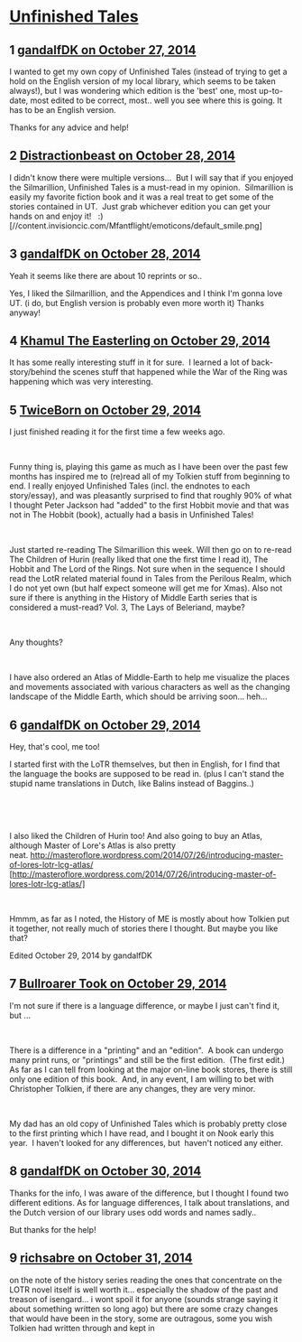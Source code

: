 # [Unfinished Tales](https://community.fantasyflightgames.com/topic/125846-unfinished-tales/)

## 1 [gandalfDK on October 27, 2014](https://community.fantasyflightgames.com/topic/125846-unfinished-tales/?do=findComment&comment=1313399)

I wanted to get my own copy of Unfinished Tales (instead of trying to get a hold on the English version of my local library, which seems to be taken always!), but I was wondering which edition is the 'best' one, most up-to-date, most edited to be correct, most.. well you see where this is going. It has to be an English version. 

Thanks for any advice and help!

## 2 [Distractionbeast on October 28, 2014](https://community.fantasyflightgames.com/topic/125846-unfinished-tales/?do=findComment&comment=1314105)

I didn't know there were multiple versions...  But I will say that if you enjoyed the Silmarillion, Unfinished Tales is a must-read in my opinion.  Silmarillion is easily my favorite fiction book and it was a real treat to get some of the stories contained in UT.  Just grab whichever edition you can get your hands on and enjoy it!   :) [//content.invisioncic.com/Mfantflight/emoticons/default_smile.png]

## 3 [gandalfDK on October 28, 2014](https://community.fantasyflightgames.com/topic/125846-unfinished-tales/?do=findComment&comment=1314262)

Yeah it seems like there are about 10 reprints or so..

Yes, I liked the Silmarillion, and the Appendices and I think I'm gonna love UT. (i do, but English version is probably even more worth it) Thanks anyway!

## 4 [Khamul The Easterling on October 29, 2014](https://community.fantasyflightgames.com/topic/125846-unfinished-tales/?do=findComment&comment=1315012)

It has some really interesting stuff in it for sure.  I learned a lot of back-story/behind the scenes stuff that happened while the War of the Ring was happening which was very interesting.  

## 5 [TwiceBorn on October 29, 2014](https://community.fantasyflightgames.com/topic/125846-unfinished-tales/?do=findComment&comment=1315606)

I just finished reading it for the first time a few weeks ago.

 

Funny thing is, playing this game as much as I have been over the past few months has inspired me to (re)read all of my Tolkien stuff from beginning to end. I really enjoyed Unfinished Tales (incl. the endnotes to each story/essay), and was pleasantly surprised to find that roughly 90% of what I thought Peter Jackson had "added" to the first Hobbit movie and that was not in The Hobbit (book), actually had a basis in Unfinished Tales!

 

Just started re-reading The Silmarillion this week. Will then go on to re-read The Children of Hurin (really liked that one the first time I read it), The Hobbit and The Lord of the Rings. Not sure when in the sequence I should read the LotR related material found in Tales from the Perilous Realm, which I do not yet own (but half expect someone will get me for Xmas). Also not sure if there is anything in the History of Middle Earth series that is considered a must-read? Vol. 3, The Lays of Beleriand, maybe?

 

Any thoughts?

 

I have also ordered an Atlas of Middle-Earth to help me visualize the places and movements associated with various characters as well as the changing landscape of the Middle Earth, which should be arriving soon… heh... 

## 6 [gandalfDK on October 29, 2014](https://community.fantasyflightgames.com/topic/125846-unfinished-tales/?do=findComment&comment=1315640)

Hey, that's cool, me too!

I started first with the LoTR themselves, but then in English, for I find that the language the books are supposed to be read in. (plus I can't stand the stupid name translations in Dutch, like Balins instead of Baggins..)

 

 

I also liked the Children of Hurin too! And also going to buy an Atlas, although Master of Lore's Atlas is also pretty neat. http://masteroflore.wordpress.com/2014/07/26/introducing-master-of-lores-lotr-lcg-atlas/ [http://masteroflore.wordpress.com/2014/07/26/introducing-master-of-lores-lotr-lcg-atlas/]

 

Hmmm, as far as I noted, the History of ME is mostly about how Tolkien put it together, not really much of stories there I thought. But maybe you like that?

Edited October 29, 2014 by gandalfDK

## 7 [Bullroarer Took on October 29, 2014](https://community.fantasyflightgames.com/topic/125846-unfinished-tales/?do=findComment&comment=1315994)

I'm not sure if there is a language difference, or maybe I just can't find it, but ...

 

There is a difference in a "printing" and an "edition".  A book can undergo many print runs, or "printings" and still be the first edition.  (The first edit.)  As far as I can tell from looking at the major on-line book stores, there is still only one edition of this book.  And, in any event, I am willing to bet with Christopher Tolkien, if there are any changes, they are very minor.

 

My dad has an old copy of Unfinished Tales which is probably pretty close to the first printing which I have read, and I bought it on Nook early this year.  I haven't looked for any differences, but  haven't noticed any either.

## 8 [gandalfDK on October 30, 2014](https://community.fantasyflightgames.com/topic/125846-unfinished-tales/?do=findComment&comment=1316544)

Thanks for the info, I was aware of the difference, but I thought I found two different editions. As for language differences, I talk about translations, and the Dutch version of our library uses odd words and names sadly..

But thanks for the help!

## 9 [richsabre on October 31, 2014](https://community.fantasyflightgames.com/topic/125846-unfinished-tales/?do=findComment&comment=1318205)

on the note of the history series reading the ones that concentrate on the LOTR novel itself is well worth it... especially the shadow of the past and treason of isengard... i wont spoil it for anyone (sounds strange saying it about something written so long ago) but there are some crazy changes that would have been in the story, some are outragous, some you wish Tolkien had written through and kept in

